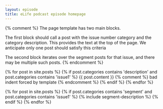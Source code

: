 ```yaml
---
layout: episode
title: eLife podcast episode homepage
---
```


{% comment %} 
The page template has two main blocks. 

The first block should call a post with the issue number category and the category description.
This provides the text at the top of the page. We anticipate only one post should satisfy this criteria

The second block iterates over the segment posts for that issue, and there may be multiple such posts.
{% endcomment %}


{% for post in site.posts %}
    {% if post.categories contains 'description' and post.categories contains 'issue1' %}
{{ post.content }} {% comment %} bad indent forced by template {% endcomment %}
    {% endif %}
{% endfor %}

{% for post in site.posts %}
    {% if post.categories contains 'segment' and post.categories contains 'issue1' %}
        {% include segment-description %}
    {% endif %}
{% endfor %}

